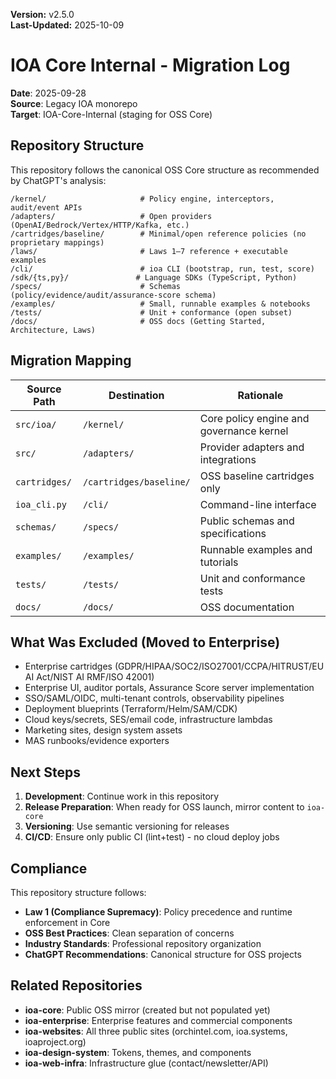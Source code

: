 **Version:** v2.5.0  
**Last-Updated:** 2025-10-09

<!-- SPDX-License-Identifier: Apache-2.0
<!-- Copyright (c) 2025 OrchIntel Systems Ltd.
<!-- https://orchintel.com | https://ioa.systems
<!--
<!-- Part of IOA Core (Open Source Edition). See LICENSE at repo root.
-->

# IOA Core Internal - Migration Log

**Date**: 2025-09-28  
**Source**: Legacy IOA monorepo  
**Target**: IOA-Core-Internal (staging for OSS Core)

## Repository Structure

This repository follows the canonical OSS Core structure as recommended by ChatGPT's analysis:

```
/kernel/                     # Policy engine, interceptors, audit/event APIs
/adapters/                   # Open providers (OpenAI/Bedrock/Vertex/HTTP/Kafka, etc.)
/cartridges/baseline/        # Minimal/open reference policies (no proprietary mappings)
/laws/                       # Laws 1–7 reference + executable examples
/cli/                        # ioa CLI (bootstrap, run, test, score)
/sdk/{ts,py}/               # Language SDKs (TypeScript, Python)
/specs/                      # Schemas (policy/evidence/audit/assurance-score schema)
/examples/                   # Small, runnable examples & notebooks
/tests/                      # Unit + conformance (open subset)
/docs/                       # OSS docs (Getting Started, Architecture, Laws)
```

## Migration Mapping

| Source Path | Destination | Rationale |
|-------------|-------------|-----------|
| `src/ioa/` | `/kernel/` | Core policy engine and governance kernel |
| `src/` | `/adapters/` | Provider adapters and integrations |
| `cartridges/` | `/cartridges/baseline/` | OSS baseline cartridges only |
| `ioa_cli.py` | `/cli/` | Command-line interface |
| `schemas/` | `/specs/` | Public schemas and specifications |
| `examples/` | `/examples/` | Runnable examples and tutorials |
| `tests/` | `/tests/` | Unit and conformance tests |
| `docs/` | `/docs/` | OSS documentation |

## What Was Excluded (Moved to Enterprise)

- Enterprise cartridges (GDPR/HIPAA/SOC2/ISO27001/CCPA/HITRUST/EU AI Act/NIST AI RMF/ISO 42001)
- Enterprise UI, auditor portals, Assurance Score server implementation
- SSO/SAML/OIDC, multi-tenant controls, observability pipelines
- Deployment blueprints (Terraform/Helm/SAM/CDK)
- Cloud keys/secrets, SES/email code, infrastructure lambdas
- Marketing sites, design system assets
- MAS runbooks/evidence exporters

## Next Steps

1. **Development**: Continue work in this repository
2. **Release Preparation**: When ready for OSS launch, mirror content to `ioa-core`
3. **Versioning**: Use semantic versioning for releases
4. **CI/CD**: Ensure only public CI (lint+test) - no cloud deploy jobs

## Compliance

This repository structure follows:
- **Law 1 (Compliance Supremacy)**: Policy precedence and runtime enforcement in Core
- **OSS Best Practices**: Clean separation of concerns
- **Industry Standards**: Professional repository organization
- **ChatGPT Recommendations**: Canonical structure for OSS projects

## Related Repositories

- **ioa-core**: Public OSS mirror (created but not populated yet)
- **ioa-enterprise**: Enterprise features and commercial components
- **ioa-websites**: All three public sites (orchintel.com, ioa.systems, ioaproject.org)
- **ioa-design-system**: Tokens, themes, and components
- **ioa-web-infra**: Infrastructure glue (contact/newsletter/API)